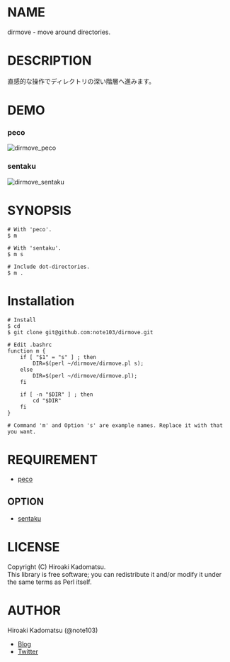 # NAME

dirmove - move around directories.

# DESCRIPTION

直感的な操作でディレクトリの深い階層へ進みます。

# DEMO

### peco
![dirmove_peco](https://dl.dropboxusercontent.com/u/7779513/dirmove/dirmove_peco.gif)

### sentaku
![dirmove_sentaku](https://dl.dropboxusercontent.com/u/7779513/dirmove/dirmove_sentaku.gif)

# SYNOPSIS

    # With 'peco'.
    $ m

    # With 'sentaku'.
    $ m s

    # Include dot-directories.
    $ m .

# Installation

    # Install
    $ cd
    $ git clone git@github.com:note103/dirmove.git

    # Edit .bashrc
    function m {
        if [ "$1" = "s" ] ; then
            DIR=$(perl ~/dirmove/dirmove.pl s);
        else
            DIR=$(perl ~/dirmove/dirmove.pl);
        fi
    
        if [ -n "$DIR" ] ; then
            cd "$DIR"
        fi
    }

    # Command 'm' and Option 's' are example names. Replace it with that you want.

# REQUIREMENT

- [peco](https://github.com/peco/peco)

## OPTION

- [sentaku](https://github.com/rcmdnk/sentaku)

# LICENSE

Copyright (C) Hiroaki Kadomatsu.  
This library is free software; you can redistribute it and/or modify it under the same terms as Perl itself.

# AUTHOR

Hiroaki Kadomatsu (@note103)

- [Blog](http://note103.hateblo.jp/)
- [Twitter](https://twitter.com/note103)
